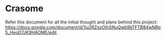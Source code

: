 # Crasome
Refer this document for all the initial thought and plans behind this project:
https://docs.google.com/document/d/1iu2RZgzOihSNuQwb9bTFTB84wNRp5_HeoD7JK9HAOME/edit
